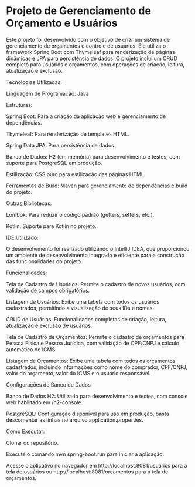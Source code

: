 # Projeto de Gerenciamento de Orçamento e Usuários

Este projeto foi desenvolvido com o objetivo de criar um sistema de gerenciamento de orçamentos e controle de usuários. Ele utiliza o framework Spring Boot com Thymeleaf para renderização de páginas dinâmicas e JPA para persistência de dados. O projeto inclui um CRUD completo para usuários e orçamentos, com operações de criação, leitura, atualização e exclusão.

Tecnologias Utilizadas:

Linguagem de Programação: Java

Estruturas:

Spring Boot: Para a criação da aplicação web e gerenciamento de dependências.

Thymeleaf: Para renderização de templates HTML.

Spring Data JPA: Para persistência de dados.

Banco de Dados: H2 (em memória) para desenvolvimento e testes, com suporte para PostgreSQL em produção.

Estilização: CSS puro para estilização das páginas HTML.

Ferramentas de Build: Maven para gerenciamento de dependências e build do projeto.

Outras Bibliotecas:

Lombok: Para reduzir o código padrão (getters, setters, etc.).

Kotlin: Suporte para Kotlin no projeto.

IDE Utilizado:

O desenvolvimento foi realizado utilizando o IntelliJ IDEA, que proporcionou um ambiente de desenvolvimento integrado e eficiente para a construção das funcionalidades do projeto.

Funcionalidades:

Tela de Cadastro de Usuários: Permite o cadastro de novos usuários, com validação de campos obrigatórios.

Listagem de Usuários: Exibe uma tabela com todos os usuários cadastrados, permitindo a visualização de seus IDs e nomes.

CRUD de Usuários: Funcionalidades completas de criação, leitura, atualização e exclusão de usuários.

Tela de Cadastro de Orçamentos: Permite o cadastro de orçamentos para Pessoa Física e Pessoa Jurídica, com validação de CPF/CNPJ e cálculo automático de ICMS.

Listagem de Orçamentos: Exibe uma tabela com todos os orçamentos cadastrados, incluindo informações como nome do comprador, CPF/CNPJ, valor do orçamento, valor do ICMS e o usuário responsável.

Configurações do Banco de Dados

Banco de Dados H2: Utilizado para desenvolvimento e testes, com console web habilitado em /h2-console.

PostgreSQL: Configuração disponível para uso em produção, basta descomentar as linhas no arquivo application.properties.

Como Executar:

Clonar ou repositório.

Execute o comando mvn spring-boot:run para iniciar a aplicação.

Acesse o aplicativo no navegador em http://localhost:8081/usuarios para a tela de usuários ou http://localhost:8081/orcamentos para a tela de orçamentos.
